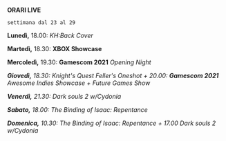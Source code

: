 <b>ORARI LIVE</b>
 
<code>settimana dal 23 al 29</code>
 
<b>Lunedì,</b> 18.00: <i>KH:Back Cover</i>

<b>Martedì,</b> 18.30: <b>XBOX Showcase</b>

<b>Mercoledì,</b> 19.30: <b>Gamescom 2021</b> <i>Opening Night<i>

<b>Giovedì,</b>  18.30: <i>Knight's Quest</i> Feller's Oneshot + 20.00: <b>Gamescom 2021</b> <i>Awesome Indies Showcase</i> + <i>Future Games Show</i>

<b>Venerdì,</b> 21.30: <i>Dark souls 2 w/Cydonia</i>

<b>Sabato,</b> 18.00: <i>The Binding of Isaac: Repentance</i>

<b>Domenica,</b> 10.30: <i>The Binding of Isaac: Repentance</i> + 17.00 <i>Dark souls 2 w/Cydonia</i> 
